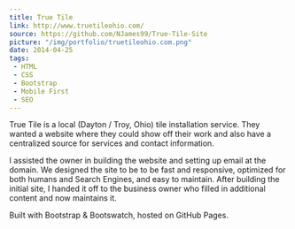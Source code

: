 ```yaml
---
title: True Tile
link: http://www.truetileohio.com/
source: https://github.com/NJames99/True-Tile-Site
picture: "/img/portfolio/truetileohio.com.png"
date: 2014-04-25
tags:
 - HTML
 - CSS
 - Bootstrap
 - Mobile First
 - SEO
---
```

True Tile is a local (Dayton / Troy, Ohio) tile installation service. They wanted a website where they could show off their work and also have a centralized source for services and contact information.

I assisted the owner in building the website and setting up email at the domain. We designed the site to be to be fast and responsive, optimized for both humans and Search Engines, and easy to maintain. After building the initial site, I handed it off to the business owner who filled in additional content and now maintains it.

Built with Bootstrap & Bootswatch, hosted on GitHub Pages.
